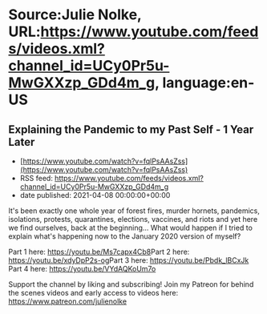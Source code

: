 # Source:Julie Nolke, URL:https://www.youtube.com/feeds/videos.xml?channel_id=UCy0Pr5u-MwGXXzp_GDd4m_g, language:en-US

## Explaining the Pandemic to my Past Self - 1 Year Later
 - [https://www.youtube.com/watch?v=fqlPsAAsZss](https://www.youtube.com/watch?v=fqlPsAAsZss)
 - RSS feed: https://www.youtube.com/feeds/videos.xml?channel_id=UCy0Pr5u-MwGXXzp_GDd4m_g
 - date published: 2021-04-08 00:00:00+00:00

It's been exactly one whole year of forest fires, murder hornets, pandemics, isolations, protests, quarantines, elections, vaccines, and riots and yet here we find ourselves, back at the beginning... What would happen if I tried to explain what's happening now to the January 2020 version of myself?

Part 1 here: https://youtu.be/Ms7capx4Cb8​
Part 2 here: https://youtu.be/xdyDpP2s-og​
Part 3 here: https://youtu.be/Pbdk_lBCxJk​
Part 4 here: https://youtu.be/VYdAQKoUm7o

Support the channel by liking and subscribing! 
Join my Patreon for behind the scenes videos and early access to videos here: https://www.patreon.com/julienolke

